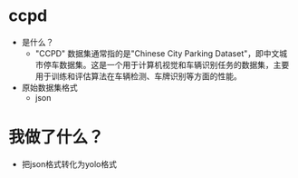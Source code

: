 # ccpd
- 是什么？
  - "CCPD" 数据集通常指的是"Chinese City Parking Dataset"，即中文城市停车数据集。这是一个用于计算机视觉和车辆识别任务的数据集，主要用于训练和评估算法在车辆检测、车牌识别等方面的性能。
- 原始数据集格式
  - json 
# 我做了什么？
- 把json格式转化为yolo格式
